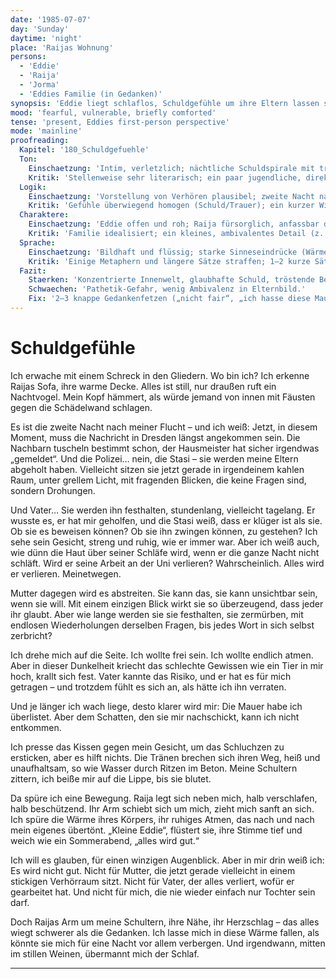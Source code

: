 ```yaml
---
date: '1985-07-07'
day: 'Sunday'
daytime: 'night'
place: 'Raijas Wohnung'
persons:
  - 'Eddie'
  - 'Raija'
  - 'Jorma'
  - 'Eddies Familie (in Gedanken)'
synopsis: 'Eddie liegt schlaflos, Schuldgefühle um ihre Eltern lassen sie Bilder von Stasi-Verhören sehen; Raija legt sich zu ihr und tröstet sie, bis sie erschöpft einschläft.'
mood: 'fearful, vulnerable, briefly comforted'
tense: 'present, Eddies first-person perspective'
mode: 'mainline'
proofreading:
  Kapitel: '180_Schuldgefuehle'
  Ton:
    Einschaetzung: 'Intim, verletzlich; nächtliche Schuldspirale mit tröstender Nähe durch Raija.'
    Kritik: 'Stellenweise sehr literarisch; ein paar jugendliche, direkte Gedankenfetzen würden Pathos brechen und Unmittelbarkeit erhöhen.'
  Logik:
    Einschaetzung: 'Vorstellung von Verhören plausibel; zweite Nacht nach der Flucht sauber verortet.'
    Kritik: 'Gefühle überwiegend homogen (Schuld/Trauer); ein kurzer Widerhaken (Wut/Trotz/klare Entscheidung) könnte die Kurve abwechslungsreicher machen.'
  Charaktere:
    Einschaetzung: 'Eddie offen und roh; Raija fürsorglich, anfassbar durch körperliche Nähe.'
    Kritik: 'Familie idealisiert; ein kleines, ambivalentes Detail (z. B. Vaters Strenge vs. Liebe) würde Tiefe geben.'
  Sprache:
    Einschaetzung: 'Bildhaft und flüssig; starke Sinneseindrücke (Wärme, Atem, Nachtgeräusche).'
    Kritik: 'Einige Metaphern und längere Sätze straffen; 1–2 kurze Sätze/Einwürfe im Jugendsound einstreuen.'
  Fazit:
    Staerken: 'Konzentrierte Innenwelt, glaubhafte Schuld, tröstende Beziehung zu Raija.'
    Schwaechen: 'Pathetik-Gefahr, wenig Ambivalenz in Elternbild.'
    Fix: '2–3 knappe Gedankenfetzen („nicht fair“, „ich hasse diese Mauern“), ein ambivalentes Eltern-Detail, Metaphern minimal reduzieren.'
---
```


# Schuldgefühle

Ich erwache mit einem Schreck in den Gliedern. Wo bin ich? Ich erkenne Raijas
Sofa, ihre warme Decke. Alles ist still, nur draußen ruft ein Nachtvogel. Mein
Kopf hämmert, als würde jemand von innen mit Fäusten gegen die Schädelwand
schlagen.

Es ist die zweite Nacht nach meiner Flucht – und ich weiß: Jetzt, in diesem
Moment, muss die Nachricht in Dresden längst angekommen sein. Die Nachbarn
tuscheln bestimmt schon, der Hausmeister hat sicher irgendwas „gemeldet“. Und
die Polizei… nein, die Stasi – sie werden meine Eltern abgeholt haben.
Vielleicht sitzen sie jetzt gerade in irgendeinem kahlen Raum, unter grellem
Licht, mit fragenden Blicken, die keine Fragen sind, sondern Drohungen.

Und Vater… Sie werden ihn festhalten, stundenlang, vielleicht tagelang. Er
wusste es, er hat mir geholfen, und die Stasi weiß, dass er klüger ist als sie.
Ob sie es beweisen können? Ob sie ihn zwingen können, zu gestehen? Ich sehe sein
Gesicht, streng und ruhig, wie er immer war. Aber ich weiß auch, wie dünn die
Haut über seiner Schläfe wird, wenn er die ganze Nacht nicht schläft. Wird er
seine Arbeit an der Uni verlieren? Wahrscheinlich. Alles wird er verlieren.
Meinetwegen.

Mutter dagegen wird es abstreiten. Sie kann das, sie kann unsichtbar sein, wenn
sie will. Mit einem einzigen Blick wirkt sie so überzeugend, dass jeder ihr
glaubt. Aber wie lange werden sie sie festhalten, sie zermürben, mit endlosen
Wiederholungen derselben Fragen, bis jedes Wort in sich selbst zerbricht?

Ich drehe mich auf die Seite. Ich wollte frei sein. Ich wollte endlich atmen.
Aber in dieser Dunkelheit kriecht das schlechte Gewissen wie ein Tier in mir
hoch, krallt sich fest. Vater kannte das Risiko, und er hat es für mich getragen
– und trotzdem fühlt es sich an, als hätte ich ihn verraten.

Und je länger ich wach liege, desto klarer wird mir: Die Mauer habe ich
überlistet. Aber dem Schatten, den sie mir nachschickt, kann ich nicht
entkommen.

Ich presse das Kissen gegen mein Gesicht, um das Schluchzen zu ersticken, aber
es hilft nichts. Die Tränen brechen sich ihren Weg, heiß und unaufhaltsam, so
wie Wasser durch Ritzen im Beton. Meine Schultern zittern, ich beiße mir auf die
Lippe, bis sie blutet.

Da spüre ich eine Bewegung. Raija legt sich neben mich, halb verschlafen, halb
beschützend. Ihr Arm schiebt sich um mich, zieht mich sanft an sich. Ich spüre
die Wärme ihres Körpers, ihr ruhiges Atmen, das nach und nach mein eigenes
übertönt. „Kleine Eddie“, flüstert sie, ihre Stimme tief und weich wie ein
Sommerabend, „alles wird gut.“

Ich will es glauben, für einen winzigen Augenblick. Aber in mir drin weiß ich:
Es wird nicht gut. Nicht für Mutter, die jetzt gerade vielleicht in einem
stickigen Verhörraum sitzt. Nicht für Vater, der alles verliert, wofür er
gearbeitet hat. Und nicht für mich, die nie wieder einfach nur Tochter sein
darf.

Doch Raijas Arm um meine Schultern, ihre Nähe, ihr Herzschlag – das alles wiegt
schwerer als die Gedanken. Ich lasse mich in diese Wärme fallen, als könnte sie
mich für eine Nacht vor allem verbergen. Und irgendwann, mitten im stillen
Weinen, übermannt mich der Schlaf.

---
